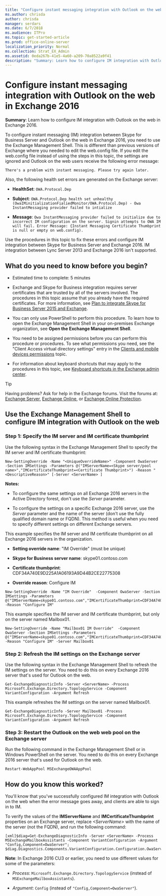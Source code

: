 ```yaml
---
title: "Configure instant messaging integration with Outlook on the web in Exchange 2016"
ms.author: chrisda
author: chrisda
manager: serdars
ms.date: 6/7/2018
ms.audience: ITPro
ms.topic: get-started-article
ms.prod: office-online-server
localization_priority: Normal
ms.collection: Strat_EX_Admin
ms.assetid: 0eda267b-41e5-4a60-a209-70a8522a9f41
description: "Summary: Learn how to configure IM integration with Outlook on the web in Exchange 2016."
---
```


# Configure instant messaging integration with Outlook on the web in Exchange 2016

 **Summary**: Learn how to configure IM integration with Outlook on the web in Exchange 2016.
  
To configure instant messaging (IM) integration between Skype for Business Server and Outlook on the web in Exchange 2016, you need to use the Exchange Management Shell. This is different than previous versions of Exchange where you needed to edit the web.config file. If you edit the web.config file instead of using the steps in this topic, the settings are ignored and Outlook on the web users receive the following error message:
  
 `There's a problem with instant messaging. Please try again later.`
  
Also, the following health set errors are generated on the Exchange server:
  
- **HealthSet**:  `OWA.Protocol.Dep`
    
- **Subject**:  `OWA.Protocol.Dep health set unhealthy (OwaIMinitializationFialiedMonitor/OWA.Protocol.Dep) - Owa InstantMessaging provider failed to intialize`
    
- **Message**:  `Owa InstantMessaging provider failed to initialize due to incorrect IM configuration on the server. Signin attempts to OWA IM will fail. Error Message: {Instant Messaging Certificate Thumbprint is null or empty on web.config).`
    
Use the procedures in this topic to fix these errors and configure IM integration between Skype for Business Server and Exchange 2016. IM integration between Lync Server 2013 and Exchange 2016 isn't supported.
  
## What do you need to know before you begin?

- Estimated time to complete: 5 minutes
    
- Exchange and Skype for Business integration requires server certificates that are trusted by all of the servers involved. The procedures in this topic assume that you already have the required certificates. For more information, see [Plan to integrate Skype for Business Server 2015 and Exchange](https://go.microsoft.com/fwlink/p/?linkid=282082).
    
- You can only use PowerShell to perform this procedure. To learn how to open the Exchange Management Shell in your on-premises Exchange organization, see **Open the Exchange Management Shell**.
    
- You need to be assigned permissions before you can perform this procedure or procedures. To see what permissions you need, see the "Client Access virtual directory settings" entry in the [Clients and mobile devices permissions](../../permissions/feature-permissions/client-and-mobile-device-permissions.md) topic. 
    
- For information about keyboard shortcuts that may apply to the procedures in this topic, see [Keyboard shortcuts in the Exchange admin center](../../about-documentation/eac-keyboard-shortcuts.md).
    
> [!TIP]
> Having problems? Ask for help in the Exchange forums. Visit the forums at: [Exchange Server](https://go.microsoft.com/fwlink/p/?linkId=60612), [Exchange Online](https://go.microsoft.com/fwlink/p/?linkId=267542), or [Exchange Online Protection](https://go.microsoft.com/fwlink/p/?linkId=285351). 
  
## Use the Exchange Management Shell to configure IM integration with Outlook on the web

### Step 1: Specify the IM server and IM certificate thumbprint

Use the following syntax in the Exchange Management Shell to specify the IM server and IM certificate thumbprint:
  
```
New-SettingOverride -Name "<UniqueOverrideName>" -Component OwaServer -Section IMSettings -Parameters @("IMServerName=<Skype server/pool  name>","IMCertificateThumbprint=<Certificate Thumbprint>") -Reason "<DescriptiveReason>" [-Server <ServerName> ]
```

 **Notes:**
  
- To configure the same settings on all Exchange 2016 servers in the Active Directory forest, don't use the  _Server_ parameter. 
    
- To configure the settings on a specific Exchange 2016 server, use the  _Server_ parameter and the name of the server (don't use the fully qualified domain name or FQDN). This method is useful when you need to specify different settings on different Exchange servers. 
    
This example specifies the IM server and IM certificate thumbprint on all Exchange 2016 servers in the organization.
  
- **Setting override name**: "IM Override" (must be unique)
    
- **Skype for Business server name**: skype01.contoso.com
    
- **Certificate thumbprint**: CDF34A740E9D225A1A06193A9D44B2CE22775308
    
- **Override reason**: Configure IM
    
```
New-SettingOverride -Name "IM Override"  -Component OwaServer -Section IMSettings -Parameters @("IMServerName=skype01.contoso.com","IMCertificateThumbprint=CDF34A740E9D225A1A06193A9D44B2CE22775308") -Reason "Configure IM"
```

This example specifies the IM server and IM certificate thumbprint, but only on the server named Mailbox01.
  
```
New-SettingOverride -Name "Mailbox01 IM Override"  -Component OwaServer -Section IMSettings -Parameters @("IMServerName=skype01.contoso.com","IMCertificateThumbprint=CDF34A740E9D225A1A06193A9D44B2CE22775308") -Reason "Configure IM" -Server Mailbox01
```

### Step 2: Refresh the IM settings on the Exchange server

Use the following syntax in the Exchange Management Shell to refresh the IM settings on the server. You need to do this on every Exchange 2016 server that's used for Outlook on the web.
  
```
Get-ExchangeDiagnosticInfo -Server <ServerName> -Process Microsoft.Exchange.Directory.TopologyService -Component VariantConfiguration -Argument Refresh
```

This example refreshes the IM settings on the server named Mailbox01.
  
```
Get-ExchangeDiagnosticInfo -Server Mailbox01 -Process Microsoft.Exchange.Directory.TopologyService -Component VariantConfiguration -Argument Refresh
```

### Step 3: Restart the Outlook on the web web pool on the Exchange server

Run the following command in the Exchange Management Shell or in Windows PowerShell on the server. You need to do this on every Exchange 2016 server that's used for Outlook on the web.
  
```
Restart-WebAppPool MSExchangeOWAAppPool
```

## How do you know this worked?

You'll know that you've successfully configured IM integration with Outlook on the web when the error message goes away, and clients are able to sign in to IM.
  
To verify the values of the **IMServerName** and **IMCertificateThumbprint** properties on an Exchange server, replace  _\<ServerName\>_ with the name of the server (not the FQDN), and run the following command: 
  
```
[xml]$diag=Get-ExchangeDiagnosticInfo -Server <ServerName> -Process MSExchangeMailboxAssistants -Component VariantConfiguration -Argument "Config,Component=OwaServer"; $diag.Diagnostics.Components.VariantConfiguration.Configuration.OwaServer.IMSettings
```

 **Note**: In Exchange 2016 CU3 or earlier, you need to use different values for some of the parameters:
  
-  _Process_:  `Microsoft.Exchange.Directory.TopologyService` (instead of  `MSExchangeMailboxAssistants`).
    
-  _Argument_:  `Config` (instead of  `"Config,Component=OwaServer"`).
    

